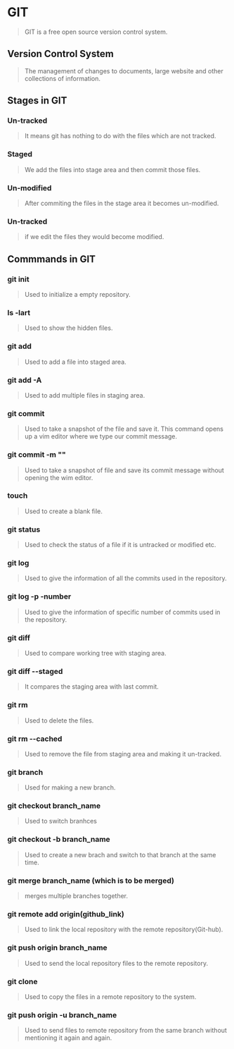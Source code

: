 # GIT 
> GIT is a free open source version control system.
## Version Control System
> The management of changes to documents,  large website and other collections of information.
## Stages in GIT
### Un-tracked
> It means git has nothing to do with the files which are not tracked.
### Staged
> We add the files into stage area and then commit those files.
### Un-modified
> After commiting the files in the stage area it becomes un-modified.
### Un-tracked
> if we edit the files they would become modified.
## Commmands in GIT
### git init
> Used to initialize a empty repository. 

### ls -lart 
>Used to show the hidden files.
### git add
> Used to add a file into staged area.
### git add -A
> Used to add multiple files in staging area.
### git commit
>Used to take a snapshot of the file and save it.
This command opens up a vim editor where we type our commit message.
### git commit -m ""
>Used to take a snapshot of file and save its commit message without opening the wim editor.
### touch 
>Used to create a blank file.
### git status
>Used to check the status of a file if it is untracked or modified etc.
### git log
>Used to give the information of all the commits used in the repository.
### git log -p -number
>Used to give the information of specific number of commits used in the repository.
### git diff 
>Used to compare working tree with staging area.
### git diff --staged
>It compares the staging area with last commit.
### git rm
>Used to delete the files.
### git rm --cached
>Used to remove the file from staging area and making it un-tracked.
### git branch
>Used for making a new branch.
### git checkout branch_name
>Used to switch branhces
### git checkout -b branch_name
>Used to create a new brach and switch to that branch at the same time.
### git merge branch_name (which is to be merged)
>merges multiple branches together.
### git remote add origin(github_link)
>Used to link the local repository with the remote repository(Git-hub).
### git push origin branch_name
>Used to send the local repository files to the remote repository.
### git clone
>Used to copy the files in a remote repository to the system.
### git push origin -u branch_name
>Used to send files to remote repository from the same branch without mentioning it again and again.
